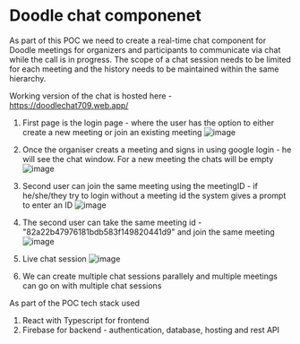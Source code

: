 # Doodle chat componenet 

As part of this POC we need to create a real-time chat component for Doodle meetings for organizers and participants to communicate via chat while the call is in progress. The scope of a chat session needs to be limited for each meeting and the history needs to be maintained within the same hierarchy. 

Working version of the chat is hosted here - https://doodlechat709.web.app/

1. First page is the login page - where the user has the option to either create a new meeting or join an existing meeting
![image](https://github.com/vidhi6891/chat-app/assets/45257472/40d85cef-4aba-44b2-9593-311a1f1fbb7e)

2. Once the organiser creats a meeting and signs in using google login - he will see the chat window. For a new meeting the chats will be empty
   ![image](https://github.com/vidhi6891/chat-app/assets/45257472/322f1e8b-8d14-4f72-8faf-affa1291b4d2)

3. Second user can join the same meeting using the meetingID - if he/she/they try to login without a meeting id the system gives a prompt to enter an ID
![image](https://github.com/vidhi6891/chat-app/assets/45257472/88bb0532-976e-4f78-9c5d-8016adb06071)
 
4. The second user can take the same meeting id - "82a22b47976181bdb583f149820441d9" and join the same meeting
![image](https://github.com/vidhi6891/chat-app/assets/45257472/2a356c7a-efb9-43e2-aa0a-35604f5770e9)

5. Live chat session
![image](https://github.com/vidhi6891/chat-app/assets/45257472/6faadd1b-2d06-4649-93be-fdbe3d6bfdf6)

6. We can create multiple chat sessions parallely and multiple meetings can go on with multiple chat sessions

As part of the POC tech stack used
1. React with Typescript for frontend
2. Firebase for backend - authentication, database, hosting and rest API 


